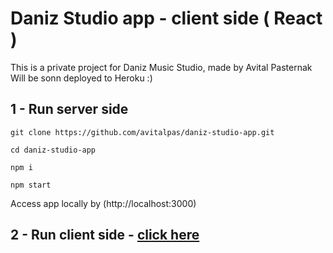 # Daniz Studio app - client side ( React )
This is a private project for Daniz Music Studio, made by Avital Pasternak
Will be sonn deployed to Heroku :) 

## 1 - Run server side
```
git clone https://github.com/avitalpas/daniz-studio-app.git
```
```
cd daniz-studio-app
```
```
npm i
```
```
npm start
```
Access app locally by (http://localhost:3000)
## 2 - Run client side - [click here](https://github.com/avitalpas/daniz-studio-app)
